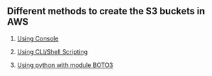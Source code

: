 ## Different methods to create the S3 buckets in AWS
1. [Using Console](https://github.com/shivaming/S3_Challenge/tree/main/S3%20Challenge/Task%201%20-%20Console)
    
2. [Using CLI/Shell Scripting](https://github.com/shivaming/S3_Challenge/tree/main/S3%20Challenge/Task%202%20-%20CLI%20and%20Shell%20Scripting)

3. [Using python with module BOTO3](https://github.com/shivaming/S3_Challenge/tree/main/S3%20Challenge/Task%203%20-%20Boto3)


